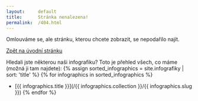 ```yaml
---
layout:     default
title:      Stránka nenalezena!
permalink:  /404.html
---
```

Omlouváme se, ale stránku, kterou chcete zobrazit, se nepodařilo najít.

<a href="/" class="btn btn-primary" role="button">Zpět na úvodní stránku</a>

Hledali jste některou naši infografiku? Toto je přehled všech, co máme (možná ji tam najdete):
{% assign sorted_infographics = site.infografiky | sort: 'title' %}
{% for infographics in sorted_infographics %}
  * [{{ infographics.title }}](/{{ infographics.collection }}/{{ infographics.slug }}) {% endfor %}